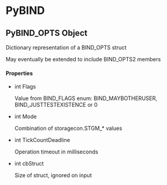 # PyBIND


## PyBIND\_OPTS Object

Dictionary representation of a BIND\_OPTS struct 

May eventually be extended to include BIND\_OPTS2 members

#### Properties

  - int Flags

    Value from BIND\_FLAGS enum: BIND\_MAYBOTHERUSER, BIND\_JUSTTESTEXISTENCE or 0

  - int Mode

    Combination of storagecon\.STGM\_\* values

  - int TickCountDeadline

    Operation timeout in milliseconds

  - int cbStruct

    Size of struct, ignored on input
